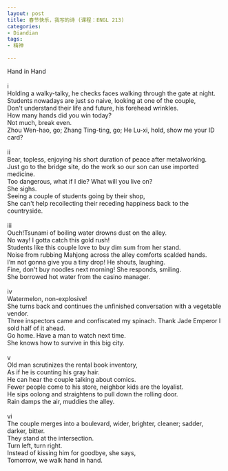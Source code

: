 ```yaml
---
layout: post
title: 春节快乐，我写的诗 (课程：ENGL 213)
categories:
- Diandian
tags:
- 精神

---
```

Hand in Hand
<br />
<br />i
<br />Holding a walky-talky, he checks faces walking through the gate at night.
<br />Students nowadays are just so naive, looking at one of the couple,
<br />Don't understand their life and future, his forehead wrinkles.
<br />How many hands did you win today?
<br />Not much, break even.
<br />Zhou Wen-hao, go; Zhang Ting-ting, go; He Lu-xi, hold, show me your ID card?
<br />
<br />ii
<br />Bear, topless, enjoying his short duration of peace after metalworking.
<br />Just go to the bridge site, do the work so our son can use imported medicine.
<br />Too dangerous, what if I die? What will you live on?
<br />She sighs.
<br />Seeing a couple of students going by their shop,
<br />She can't help recollecting their receding happiness back to the countryside.
<br />
<br />iii
<br />Ouch!Tsunami of boiling water drowns dust on the alley.
<br />No way! I gotta catch this gold rush!
<br />Students like this couple love to buy dim sum from her stand.
<br />Noise from rubbing Mahjong across the alley comforts scalded hands.
<br />I’m not gonna give you a tiny drop! He shouts, laughing.
<br />Fine, don't buy noodles next morning! She responds, smiling.
<br />She borrowed hot water from the casino manager.
<br />
<br />iv
<br />Watermelon, non-explosive!
<br />She turns back and continues the unfinished conversation with a vegetable vendor.
<br />Three inspectors came and confiscated my spinach. Thank Jade Emperor I sold half of it ahead.
<br />Go home. Have a man to watch next time.
<br />She knows how to survive in this big city.
<br />
<br />v
<br />Old man scrutinizes the rental book inventory,
<br />As if he is counting his gray hair.
<br />He can hear the couple talking about comics.
<br />Fewer people come to his store, neighbor kids are the loyalist.
<br />He sips oolong and straightens to pull down the rolling door.
<br />Rain damps the air, muddies the alley.
<br />
<br />vi
<br />The couple merges into a boulevard, wider, brighter, cleaner; sadder, darker, bitter.
<br />They stand at the intersection.
<br />Turn left, turn right.
<br />Instead of kissing him for goodbye, she says,
<br />Tomorrow, we walk hand in hand.
<p></p>